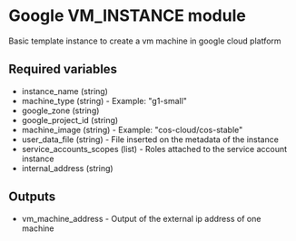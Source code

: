 # Google VM_INSTANCE module

Basic template instance to create a vm machine in google cloud platform

## Required variables

  - instance_name (string)
  - machine_type (string) - Example: "g1-small"
  - google_zone (string)
  - google_project_id (string)
  - machine_image (string) - Example: "cos-cloud/cos-stable"
  - user_data_file (string) - File inserted on the metadata of the instance
  - service_accounts_scopes (list) - Roles attached to the service account instance
  - internal_address (string)

## Outputs

  - vm_machine_address - Output of the external ip address of one machine